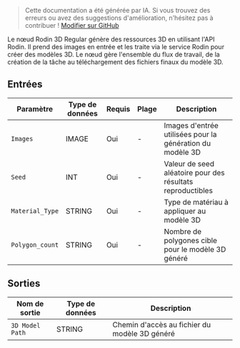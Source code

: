 > Cette documentation a été générée par IA. Si vous trouvez des erreurs ou avez des suggestions d'amélioration, n'hésitez pas à contribuer ! [Modifier sur GitHub](https://github.com/Comfy-Org/embedded-docs/blob/main/comfyui_embedded_docs/docs/Rodin3D_Regular/fr.md)

Le nœud Rodin 3D Regular génère des ressources 3D en utilisant l'API Rodin. Il prend des images en entrée et les traite via le service Rodin pour créer des modèles 3D. Le nœud gère l'ensemble du flux de travail, de la création de la tâche au téléchargement des fichiers finaux du modèle 3D.

## Entrées

| Paramètre | Type de données | Requis | Plage | Description |
|-----------|-----------|----------|-------|-------------|
| `Images` | IMAGE | Oui | - | Images d'entrée utilisées pour la génération du modèle 3D |
| `Seed` | INT | Oui | - | Valeur de seed aléatoire pour des résultats reproductibles |
| `Material_Type` | STRING | Oui | - | Type de matériau à appliquer au modèle 3D |
| `Polygon_count` | STRING | Oui | - | Nombre de polygones cible pour le modèle 3D généré |

## Sorties

| Nom de sortie | Type de données | Description |
|-------------|-----------|-------------|
| `3D Model Path` | STRING | Chemin d'accès au fichier du modèle 3D généré |
